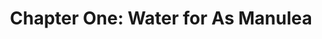 ---
permalink: /projects/chapter-two-education-for-as-manulea
layout: project
menu-color: 'dark'
title: "Chapter One: Water for As Manulea"
description: |
  Solar Chapter decided to make Education as its second chapter after seeing the students of SDN As Manulea during their first implementation visit for Chapter 1: Water for Umutnana, a neighboring village to As Manulea village. SDN As Manulea, at the time of visit, did not have running water in the school. The successful creation of new water channels, during Solar Chapter’s first project, led our team to believe the greater good we can engender to other places outside of Umutnana. 
metadataImage: |
  https://lh3.googleusercontent.com/PeOXudwHFQIUfNPBRn_B5qM04XgXgOZmXMr53FaDZi1GdN4QHHrwYwCHB1FbcQivEs4wIbtLpccfHSP88xoyIV9h61FrrJ7joQwqvidE2kT3STUShIpDI_IwkEr04Pv6k7jeFBpar73t7EJ6ckLQV5QQl2meBWKgUbCURF3LWa04N6pZ5_MSE0VaY7i7A32pk-H6L0-bmP4ZJ0Om8ZXQiNU9C0RlRkKMIqMPVmYK_0gEthMO9H-wKI3zVNzLiw-Jjxivohd6IuFTUqerXceRLgZsMagXxeX8nPbH6e-xSYVdQCzdZpKVANSgLfxOM2W_Z7cYwQEstIsrrC2JPIRk01RYaTeIfY2i_mfg1zK8uvEBJizcWj9Eg_ijNuLEAYCLfl0RdMbLeMYWbW9gzpfj0iR7YMQ2ntgFRe6X7hNzxYMVB7rRerf2d_Av2yKexH2CrNLVAX82jvfvBG35k_Wa503Jgydf76knmHBR1SjckgUflujXTEkl3Fl8G5YQoQBWrGBSIHPtYHJGdy1XhaSBXWYT-PRr14Z2Nm0uvWg-X0yoeo3hWPJt8dVtQifhdFgoE9KtM5Li-LVCPnVf1gG6-9Pyeju0gyHfVzSdJMTsYDF3g40M9bXbof48kCssZq1Jt6FbP8wvf34vN78mPNpSWLhOpRABzjRAN3qKHVwsRR9vZne_o3NFZT0tNO342FaxSSEzScyXTwgqmkMOpiU-xAR4PxamkS0zVGUV7dX25gobpV2_-VjArnA=w2360-h1574-no
custom_css:
  - '/assets/css/project.css'
custom_js: 
  - '/assets/js/project.js'
# Content
headerImageUrl: https://lh3.googleusercontent.com/PeOXudwHFQIUfNPBRn_B5qM04XgXgOZmXMr53FaDZi1GdN4QHHrwYwCHB1FbcQivEs4wIbtLpccfHSP88xoyIV9h61FrrJ7joQwqvidE2kT3STUShIpDI_IwkEr04Pv6k7jeFBpar73t7EJ6ckLQV5QQl2meBWKgUbCURF3LWa04N6pZ5_MSE0VaY7i7A32pk-H6L0-bmP4ZJ0Om8ZXQiNU9C0RlRkKMIqMPVmYK_0gEthMO9H-wKI3zVNzLiw-Jjxivohd6IuFTUqerXceRLgZsMagXxeX8nPbH6e-xSYVdQCzdZpKVANSgLfxOM2W_Z7cYwQEstIsrrC2JPIRk01RYaTeIfY2i_mfg1zK8uvEBJizcWj9Eg_ijNuLEAYCLfl0RdMbLeMYWbW9gzpfj0iR7YMQ2ntgFRe6X7hNzxYMVB7rRerf2d_Av2yKexH2CrNLVAX82jvfvBG35k_Wa503Jgydf76knmHBR1SjckgUflujXTEkl3Fl8G5YQoQBWrGBSIHPtYHJGdy1XhaSBXWYT-PRr14Z2Nm0uvWg-X0yoeo3hWPJt8dVtQifhdFgoE9KtM5Li-LVCPnVf1gG6-9Pyeju0gyHfVzSdJMTsYDF3g40M9bXbof48kCssZq1Jt6FbP8wvf34vN78mPNpSWLhOpRABzjRAN3qKHVwsRR9vZne_o3NFZT0tNO342FaxSSEzScyXTwgqmkMOpiU-xAR4PxamkS0zVGUV7dX25gobpV2_-VjArnA=w2360-h1574-no
title: "Chapter One: Water for As Manulea"
location: "Desa As Manulea, Nusa Tenggara Timur"
sections:
  background:
    tabName: "Background"
    tabContent: |
      <div class="embed-responsive embed-responsive-16by9">
        <iframe class="embed-responsive-item" src="https://www.youtube.com/embed/Iq4lWUq2xlc" frameborder="0" allow="accelerometer; autoplay; encrypted-media; gyroscope; picture-in-picture" allowfullscreen></iframe>
      </div>
      <br/>
      <div class="table-responsive">
        <table class="table table-sm table-bordered">
          <tbody>
            <tr class="text-center">
              <td colspan="2">
                <strong>Project Information</strong>
              </td>
            </tr>
            <tr>
              <td>
                <span style="font-weight: 400;">School Name&nbsp;</span>
              </td>
              <td>
                <span style="font-weight: 400;">SDN As Manuela&nbsp;</span>
              </td>
            </tr>
            <tr>
              <td>
                <span style="font-weight: 400;">Location</span>
              </td>
              <td>
                <span style="font-weight: 400;">Malaka, East Nusa Tenggara&nbsp;</span>
              </td>
              </tr>
            <tr>
              <td>
                <span style="font-weight: 400;">Target&nbsp;</span>
              </td>
              <td>
                <span style="font-weight: 400;">202 Students, 13 Teachers&nbsp;</span>
              </td>
            </tr>
            <tr>
              <td>
                <span style="font-weight: 400;">Total Funding&nbsp;</span>
              </td>
              <td>
                <span style="font-weight: 400;">Rp.154.000.000&nbsp;</span>
              </td>
            </tr>
            <tr>
              <td>
                <span style="font-weight: 400;">Implementation Date&nbsp;</span>
              </td>
              <td>
                <span style="font-weight: 400;">4 - 8 August 2018&nbsp;</span>
              </td>
            </tr>
          </tbody>
        </table>
      </div>
      <p class="first-reading-paragraph">
        Solar Chapter decided to make Education as its second chapter after seeing the students of SDN As Manulea during their first implementation visit for Chapter 1: Water for Umutnana, a neighboring village to As Manulea village. SDN As Manulea, at the time of visit, did not have running water in the school. The successful creation of new water channels, during Solar Chapter’s first project, led our team to believe the greater good we can engender to other places outside of Umutnana. One of the team’s ideas focuses on how the abundance of water near Umutnana can be used to the village’s advantage. Our team saw that we could build more waterways to resolve the water crisis still experienced in the surrounding villages. Lack of clean water in school is detrimental to the health and hygiene of students in SDN As Manulea and students misuse 2 hours of their study time to fetch water instead of productive learning. Additionally, the poor condition of the school building and unused library needs to be fixed to minimize the risk of fallen debris or further damage
      </p>
      <div class="lead-quote">
        <b>"Despite no running water, every day the classrooms are full of kids in white and red uniforms, still eager to learn"</b>
      </div>
  solution:
    tabName: "Solution"
    tabContent: |
      <div class="img-container">
        <img src="https://lh3.googleusercontent.com/zsnA2TQCTHpWDMwHPHbDSv8UGuSlJ9KJGwcDDJej9RNoXrtDcAGumiBKny2O30ViXFLIjzOPkhUCeAf9nx7FEAeBjitpaI_wYuzxxr5W3Wq4sJIfE4J9UY2d8kCvt1t4K3qiBS3dvaNYgIGUySRXt7s7bWNCDz1xM75BTb6uuXu5y1HxiLb4n8H3VraoS3sbGp8b8Es6xoOqf64UrFOl2nfvvlSVvvtq0AB0D4RQzlnWbNdvl8DK9CRLNYittpepWBTSAsU6eyBkCreMfKXV9-2-ZXiRQQwa9DIuQdCYJbpHW5aqX4eiEC95VO_wbjs2VHqe5X1sFsz7AakiXZfDARbTI3OavvCHEelN9dJDPBOKVbCEH2-2z1QEWGmRvNsGwFtcdbGW2CE_SztfG_Ds2J9BYN62vOtDp3YLRY8G8KbqXufoI10i15RMwzmQVXNrb2pfTwM3fzFN2vXKRKf9mNEXntz5dwDO_KoZ8PWw8iu2efprLMRsN4sGc2Y7B0_NkHEMTk2xN4gLWKA7dhhN7hLBFplpVlfwmU69fpR9B3FNwVwR1LIrPnByUxTUHa1IG4MTa_ImKzoUFQ8RcTafo_f2gEReOtcgunlvgTSRy9O3U9zq7cqLJrv5SgtcZc-Cpof3gaA_4lS_TkBvzZWZqOvAjHIGvGAt2c-yAcHg1doz4GrkWwdhpOhgpfWrqorvVCEmolSBbd0ui1ql8mmBj3ArrSZPzIE7msKA_egPE7uXErXqXKMjr7s=w1204-h686-no" class="img-fluid" />
      </div>
      <div class="img-container">
        <img src="https://lh3.googleusercontent.com/sU4zMBQKhfrqPtSuHIEKn8CHTkp_oqTTYDGkqcO1oBJaVHKKsAorN0HK4VXcTKOME90WiqZibeGufTvNUhtaMejT35yAL3HDOR5sBjH7RS2O90fh1iC94jaC95909KPj0Bb32Y_rKhdgsefT0ZrnDpeDz0uBFyrF_Dhr0uSL02eqr1T-6KQ59Wfp3-mJkPX9baSrPY7IJ0MIoyupCmDwYNhCNDqanpEPseFTK0zrx2NhWkk-iYsFg-p9mBhtT06J_PyxwLEU2krCS5TRpEXAtKctCvTAHBSyeesBkHn2EMHTKp6LdYCIHJAu0MQ4N1SnvYowsnw3EaUBkAKlmqfO8SUSZ_FEZBX7kjPOdPDsZWoxITuJUDUb4YAgYUHw0nXO7SLoPkm1jWt3IWf6kpwG8gxRAGEYSvpR2Uc15zujT-QSnRGxV5MQW-uER-8BRZOUwbaAnbtUhKzsGAXwUWxU5XhIOwAC-cZ7ccvrgse58-32KNij7hZQ1sN3z_h6jAemPwa44l5VCNkAHKe1IrIow2rJvoAmPx2N9e7IHJFP9fO8D-SH1aRNAXjvY9Fv6XBR2qFV1wAw7Hn5mYAn2XkPVC73Z7uAlZYacnzmJuGLSenRpORKUQmqjZ5rt3EFCL--p_51FnJJ6glqdkl8GvV1UsUDy2kYqqKv-DMZFUFzmGunxdc98QR_9GUbz0sDN3kRCj8khc7234SO-floBC7avgniKplrkVIXTzqoKCNHbHQPOUphtC1ywsk=w1184-h512-no" class="img-fluid" />
      </div>
  budget:
    tabName: "Budget"
    tabContent: |
      <div class="table-responsive">
        <table class="table table-sm table-bordered">
          <tbody>
            <tr>
              <td>&nbsp;</td>
              <td>
                <span style="font-weight: 400;">Price</span>
              </td>
              <td>
                <span style="font-weight: 400;">Unit</span>
              </td>
              <td>
                <span style="font-weight: 400;">Unit Price</span>
              </td>
              <td>
                <span style="font-weight: 400;">Total Price</span>
              </td>
            </tr>
            <tr>
              <td>
                <strong>SCHOOL REHABILITATION</strong>
              </td>
              <td>&nbsp;</td>
              <td>&nbsp;</td>
              <td>&nbsp;</td>
              <td>&nbsp;</td>
            </tr>
            <tr>
              <td>
                <span style="font-weight: 400;">Library Materials</span>
              </td>
              <td>
                <span style="font-weight: 400;">1</span>
              </td>
              <td>
                <span style="font-weight: 400;">Project</span>
              </td>
              <td>
                <span style="font-weight: 400;">Rp. 5,500,000.00</span>
              </td>
              <td>
                <span style="font-weight: 400;">Rp. 5,500,000.00</span>
              </td>
            </tr>
            <tr>
              <td>
              <span style="font-weight: 400;">Fix broken, run down ceilings</span>
              </td>
              <td>
              <span style="font-weight: 400;">1</span>
              </td>
              <td>
              <span style="font-weight: 400;">Project</span>
              </td>
              <td>
              <span style="font-weight: 400;">Rp. 41,122,500.00</span>
              </td>
              <td>
              <span style="font-weight: 400;">Rp. 41,122,500.00</span>
              </td>
            </tr>
            <tr>
              <td>
                <span style="font-weight: 400;">Plafond triplek 4mm</span>
              </td>
              <td>
                <span style="font-weight: 400;">175</span>
              </td>
              <td>&nbsp;</td>
              <td>
                <span style="font-weight: 400;">Rp. 50,700.00</span>
              </td>
              <td>
                <span style="font-weight: 400;">Rp. 8,872,500.00</span>
              </td>
            </tr>
            <tr>
              <td>
                <span style="font-weight: 400;">Site Preparation</span>
              </td>
              <td>
                <span style="font-weight: 400;">1</span>
              </td>
              <td>
                <span style="font-weight: 400;">Project</span>
              </td>
              <td>
                <span style="font-weight: 400;">Rp. 7,300,000.00</span>
              </td>
              <td>
                <span style="font-weight: 400;">Rp. 7,300,000.00</span>
              </td>
            </tr>
            <tr>
              <td>
                <strong>SANITATION</strong>
              </td>
              <td>&nbsp;</td>
              <td>&nbsp;</td>
              <td>&nbsp;</td>
              <td>&nbsp;</td>
            </tr>
            <tr>
              <td>
                <span style="font-weight: 400;">Materials</span>
              </td>
              <td>
                <span style="font-weight: 400;">1</span>
              </td>
              <td>
                <span style="font-weight: 400;">Project</span>
              </td>
              <td>
                <span style="font-weight: 400;">Rp. 5,400,000.00</span>
              </td>
              <td>
                <span style="font-weight: 400;">Rp. 5,400,000.00</span>
              </td>
            </tr>
            <tr>
              <td>
                <span style="font-weight: 400;">Water Tank 3600 L Merk Profil</span>
              </td>
              <td>
                <span style="font-weight: 400;">1</span>
              </td>
              <td>&nbsp;</td>
              <td>
                <span style="font-weight: 400;">Rp. 5,000,000.00</span>
              </td>
              <td>
                <span style="font-weight: 400;">Rp. 5,000,000.00</span>
              </td>
            </tr>
            <tr>
              <td>
                <span style="font-weight: 400;">Solar Lighting</span>
              </td>
              <td>
                <span style="font-weight: 400;">2</span>
              </td>
              <td>&nbsp;</td>
              <td>
                <span style="font-weight: 400;">Rp. 300,000.00</span>
              </td>
              <td>
                <span style="font-weight: 400;">Rp. 600,000.00</span>
              </td>
            </tr>
            <tr>
              <td>
                <strong>PIPING</strong>
              </td>
              <td>&nbsp;</td>
              <td>&nbsp;</td>
              <td>&nbsp;</td>
              <td>&nbsp;</td>
            </tr>
            <tr>
              <td>
                <span style="font-weight: 400;">HDPE Black D40mm</span>
              </td>
              <td>
                <span style="font-weight: 400;">450</span>
              </td>
              <td>
                <span style="font-weight: 400;">m</span>
              </td>
              <td>
                <span style="font-weight: 400;">Rp. 22,700.00</span>
              </td>
              <td>
                <span style="font-weight: 400;">Rp. 10,215,000.00</span>
              </td>
            </tr>
            <tr>
              <td>
                <strong>RESEVOIR EXPANSION(12000L to 24000L)</strong>
              </td>
              <td>
                <span style="font-weight: 400;">1</span>
              </td>
              <td>
                <span style="font-weight: 400;">Project</span>
              </td>
              <td>
                <span style="font-weight: 400;">Rp. 25,000,000.00</span>
              </td>
              <td>
                <span style="font-weight: 400;">Rp. 25,000,000.00</span>
              </td>
            </tr>
            <tr>
              <td>
                <strong>SITE VISIT EXPENSE</strong>
              </td>
              <td>&nbsp;</td>
              <td>&nbsp;</td>
              <td>&nbsp;</td>
              <td>&nbsp;</td>
            </tr>
            <tr>
              <td>
              <span style="font-weight: 400;">Airplane Ticket</span>
              </td>
              <td>
              <span style="font-weight: 400;">5</span>
              </td>
              <td>&nbsp;</td>
              <td>
              <span style="font-weight: 400;">Rp. 3,500,000.00</span>
              </td>
              <td>
              <span style="font-weight: 400;">Rp. 17,500,000.00</span>
              </td>
            </tr>
            <tr>
              <td>
                <span style="font-weight: 400;">Ground Transport</span>
              </td>
              <td>
                <span style="font-weight: 400;">4</span>
              </td>
              <td>
                <span style="font-weight: 400;">Days</span>
              </td>
              <td>
                <span style="font-weight: 400;">Rp. 500,000.00</span>
              </td>
              <td>
                <span style="font-weight: 400;">Rp. 2,000,000.00</span>
              </td>
            </tr>
            <tr>
              <td>
                <span style="font-weight: 400;">Accomodation</span>
              </td>
              <td>
                <span style="font-weight: 400;">4</span>
              </td>
              <td>
                <span style="font-weight: 400;">Days</span>
              </td>
              <td>
                <span style="font-weight: 400;">Rp. 500,000.00</span>
              </td>
              <td>
                <span style="font-weight: 400;">Rp. 2,000,000.00</span>
              </td>
            </tr>
            <tr>
              <td>
                <strong>ADDITIONAL COST</strong>
              </td>
              <td>&nbsp;</td>
              <td>&nbsp;</td>
              <td>&nbsp;</td>
              <td>&nbsp;</td>
            </tr>
            <tr>
              <td>
                <span style="font-weight: 400;">Labor Cost</span>
              </td>
              <td>&nbsp;</td>
              <td>&nbsp;</td>
              <td>&nbsp;</td>
              <td>
                <span style="font-weight: 400;">Rp. 5,000,000.00</span>
              </td>
            </tr>
            <tr>
              <td>
                <span style="font-weight: 400;">Shipping</span>
              </td>
              <td>
                <span style="font-weight: 400;">1</span>
              </td>
              <td>
                <span style="font-weight: 400;">Project</span>
              </td>
              <td>
                <span style="font-weight: 400;">Rp. 5,000,000.00</span>
              </td>
              <td>
                <span style="font-weight: 400;">Rp. 5,000,000.00</span>
              </td>
            </tr>
            <tr>
              <td>
                <span style="font-weight: 400;">UNFORSEEN EXPENSE (10%)</span>
              </td>
              <td>&nbsp;</td>
              <td>&nbsp;</td>
              <td>&nbsp;</td>
              <td>
                <span style="font-weight: 400;">Rp. 14,051,000.00</span>
              </td>
            </tr>
            <tr>
              <td>
                <span style="font-weight: 400;">GRAND TOTAL</span>
              </td>
              <td>&nbsp;</td>
              <td>&nbsp;</td>
              <td>&nbsp;</td>
              <td>
                <strong>Rp. 154,561,000.00</strong>
              </td>
            </tr>
          </tbody>
        </table>
      </div>
  implementation:
    tabName: "Implementation"
    tabContent: |
      <p class="first-reading-paragraph">
        An effort to solve these problems, Solar Chapter expanded their pipelines to As Manulea village as well as renovated the facilities in As Manulea Public Elementary School as the theme for the second project. Through hard work and persistence of the entire Solar Chapter team, as well as generosity from all who donated, we were able to raise Rp. 157,483,849.00 in offline donations and crowdfunding systems from the website, Kitabisa.com. These donations will help meet the financial needs for the mission of this project.
      </p>
      <p>
        The results were more than satisfactory. The fundamental education supplies were sent on time and the process of transforming the library into a “Ruang Kreatif” was successful. The students and parents were very much involved in painting and decorating the room. The sanitation facilities were successfully implemented and the ceilings were replaced in a timely manner. We have witnessed first-hand how this project brings joy to more than  200 students in SDN As Manulea. Now, these kids can spend their time in the library instead of carrying jerry cans
      </p>
fundraisingText:
fundraisingUrl: https://kitabisa.com/campaign/solarchapter2 
---